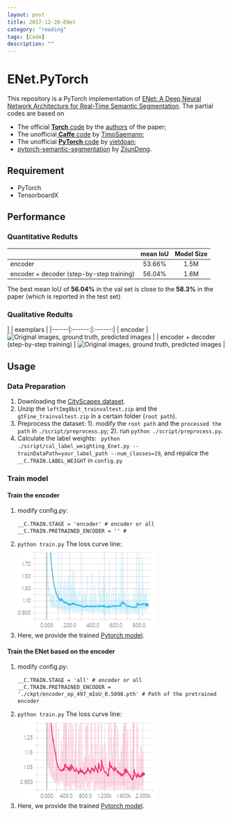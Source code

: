 ```yaml
---
layout: post
title: 2017-12-28-ENet
category: "reading"
tags: [Code]
description: ""
---
```

# ENet.PyTorch
This repository is a PyTorch implementation of [ENet: A Deep Neural Network Architecture for Real-Time Semantic Segmentation](https://arxiv.org/abs/1606.02147). 
The partial codes are based on 
- The official [**Torch** code](https://github.com/e-lab/ENet-training) by the [authors](https://github.com/e-lab) of the paper;
- The unofficial[ **Caffe** code](https://github.com/TimoSaemann/ENet) by [TimoSaemann](https://github.com/TimoSaemann);
- The unofficial [**PyTorch** code](https://github.com/vietdoan/Enet_Pytorch) by [vietdoan](https://github.com/vietdoan);
- [pytorch-semantic-segmentation](https://github.com/ZijunDeng/pytorch-semantic-segmentation) by [ZijunDeng](https://github.com/ZijunDeng).

## Requirement
- PyTorch
- TensorboardX

## Performance
### Quantitative Redults
|   | mean IoU | Model Size|
|------|:------:|:------:|
| encoder     | 53.66% | 1.5M|
| encoder + decoder (step-by-step training) | 56.04% | 1.6M|

The best mean IoU of **56.04%** in the val set is close to the **58.3%** in the paper (which is reported in the test set)

### Qualitative  Redults
|   | exemplars | 
|------|:------:|:------:|
| encoder     |![Original images, ground truth, predicted images][1] | 
| encoder + decoder (step-by-step training) | ![Original images, ground truth, predicted images][2] | 

## Usage

### Data Preparation

1. Downloading the [CityScapes dataset](https://www.cityscapes-dataset.com/).
2. Unzip the ```leftImg8bit_trainvaltest.zip``` and the ```gtFine_trainvaltest.zip``` in a certain folder (```root path```).
3. Preprocess the dataset: 
	1). modify the ```root path``` and the ```processed the path``` in ```./script/preprocess.py```;
	2). run ```python ./script/preprocess.py```.
4. Calculate the label weights: ``` python ./script/cal_label_weighting_Enet.py --trainDataPath=your_label_path --num_classes=19```, and repalce the ```__C.TRAIN.LABEL_WEIGHT``` in ```config.py```

### Train model

#### Train the encoder
1. modify config.py:
	```
	__C.TRAIN.STAGE = 'encoder' # encoder or all
	__C.TRAIN.PRETRAINED_ENCODER = '' # 
	```
2. ```python train.py```
	The loss curve line:
	![enter description here][3]
3. Here, we provide the trained [Pytorch model](./ckpt/encoder_ep_497_mIoU_0.5098.pth).

#### Train the ENet based on the encoder
1. modify config.py:
	```
	__C.TRAIN.STAGE = 'all' # encoder or all
	__C.TRAIN.PRETRAINED_ENCODER = './ckpt/encoder_ep_497_mIoU_0.5098.pth' # Path of the pretrained encoder
	```
2. ```python train.py```
	The loss curve line:
	![enter description here][4]
3. Here, we provide the trained [Pytorch model](./ckpt/all_ep_1219_mIoU_0.5324.pth).


  [1]: ./images/1514871757088.jpg
  [2]: ./images/1514871870015.jpg
  [3]: ./images/1514873029686.jpg
  [4]: ./images/1514873238074.jpg